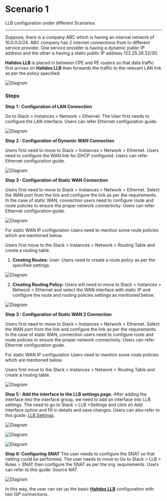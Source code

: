 # Scenario 1

LLB configuration under different Scenarios

---

Suppose, there is a company ABC which is having an internal network of 10.0.0.0/24. ABC company has 2 internet connections from to different service provider. One service provider is having a dynamic public IP address and the other is having a static public IP address 122.25.26.32/30. 

**Haltdos LLB** is placed in between CPE and PE routers so that data traffic first arrives on **Haltdos LLB** then forwards the traffic to the relevant LAN link as per the policy specified.

![Diagram](/img/llb/v6/scenarios/scenario1-1.png)

### Steps

**Step 1 : Configuration of LAN Connection**

Go to Stack > Instances > Network > Ethernet. The User first needs to configure the LAN interface. Users can refer Ethernet configuration guide.

![Diagram](/img/llb/v6/scenarios/scenario1-2.png)

**Step 2 : Configuration of Dynamic WAN Connection**

Users first need to move to Stack > Instances > Network > Ethernet. Users need to configure the WAN link for DHCP configured. Users can refer Ethernet configuration guide.

![Diagram](/img/llb/v6/scenarios/scenario1-3.png)

**Step 3 : Configuration of Static WAN Connection**

Users first need to move to Stack > Instances > Network > Ethernet. Select the WAN port from the link and configure the link as per the requirements. In the case of static WAN, connection users need to configure route and route policies to ensure the proper network connectivity. Users can refer Ethernet configuration guide.

![Diagram](/img/llb/v6/scenarios/scenario1-4.png)

For static WAN IP configuration Users need to mention some route policies which are mentioned below. 

Users first move to the Stack > Instances > Network > Routing Table and create a routing table.

1. **Creating Routes:** User: Users need to create a route policy as per the specified settings.

![Diagram](/img/llb/v6/scenarios/scenario1-5.png)

2. **Creating Routing Policy:** Users will need to move to Stack > Instances > Network > Ethernet and select the WAN interface with static IP and configure the route and routing policies settings as mentioned below.

![Diagram](/img/llb/v6/scenarios/scenario1-6.png)

**Step 3 : Configuration of Static WAN 2 Connection**

Users first need to move to Stack > Instances > Network > Ethernet. Select the WAN port from the link and configure the link as per the requirements. In the case of static WAN, connection users need to configure route and route policies to ensure the proper network connectivity. Users can refer Ethernet configuration guide.

For static WAN IP configuration Users need to mention some route policies which are mentioned below. 

Users first move to the Stack > Instances > Network > Routing Table and create a routing table.

![Diagram](/img/llb/v6/scenarios/scenario1-7.png)

**Step 5 : Add the interface to the LLB settings page.**
After adding the interface into the interface group, we need to add an interface into LLB settings. The need to go to Stack > LLB >Settings and click on Add Interface option and fill in details and save changes. Users can also refer to this guide: [LLB Settings](/enterprise/llb/llb_settings).

![Diagram](/img/llb/v6/scenarios/scenario1-8.png)

![Diagram](/img/llb/v6/scenarios/scenario1-9.png)

![Diagram](/img/llb/v6/scenarios/scenario1-10.png)

**Step 6: Configuring SNAT**
The user needs to configure the SNAT so that natting could be performed. The user needs to move to Go to Stack > LLB > Rules > SNAT then configure the SNAT as per the org. requirements. Users can refer to this guide: Source NAT.

![Diagram](/img/llb/v6/scenarios/scenario1-11.png)

In this way, the user can set up the basic [**Haltdos LLB**](/enterprise/llb) configuration with two ISP connections.